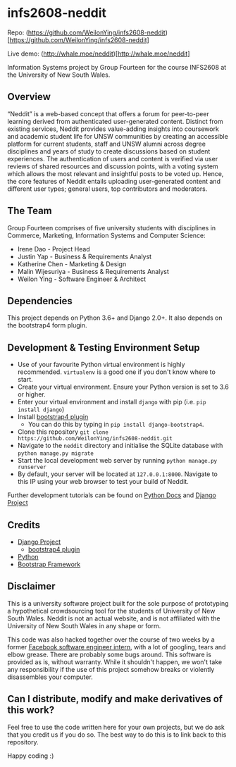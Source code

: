 # infs2608-neddit
Repo: (https://github.com/WeilonYing/infs2608-neddit)
[https://github.com/WeilonYing/infs2608-neddit]

Live demo: (http://whale.moe/neddit)[http://whale.moe/neddit]

Information Systems project by Group Fourteen for the course INFS2608 at the
University of New South Wales.

## Overview
“Neddit” is a web-based concept that offers a forum for peer-to-peer learning
derived from authenticated user-generated content. Distinct from existing
services, Neddit provides value-adding insights into coursework and academic
student life for UNSW communities by creating an accessible platform for current
students, staff and UNSW alumni across degree disciplines and years of study to
create discussions based on student experiences. The authentication of users and
content is verified via user reviews of shared resources and discussion points,
with a voting system which allows the most relevant and insightful posts to be
voted up. Hence, the core features of Neddit entails uploading user-generated
content and different user types; general users, top contributors and moderators.

## The Team
Group Fourteen comprises of five university students with disciplines in Commerce,
Marketing, Information Systems and Computer Science:
- Irene Dao - Project Head
- Justin Yap - Business & Requirements Analyst
- Katherine Chen - Marketing & Design
- Malin Wijesuriya - Business & Requirements Analyst
- Weilon Ying - Software Engineer & Architect

## Dependencies
This project depends on Python 3.6+ and Django 2.0+. It also depends on the
bootstrap4 form plugin.

## Development & Testing Environment Setup
- Use of your favourite Python virtual environment is highly recommended.
  `virtualenv` is a good one if you don't know where to start.
- Create your virtual environment. Ensure your Python version is set to 3.6 or higher.
- Enter your virtual environment and install `django` with pip (i.e. `pip install django`)
- Install [bootstrap4 plugin](https://github.com/zostera/django-bootstrap4)
  - You can do this by typing in `pip install django-bootstrap4`.
- Clone this repository `git clone https://github.com/WeilonYing/infs2608-neddit.git`
- Navigate to the `neddit` directory and initialise the SQLite database with
  `python manage.py migrate`
- Start the local development web server by running `python manage.py runserver`
- By default, your server will be located at `127.0.0.1:8000`. Navigate to this
  IP using your web browser to test your build of Neddit.

Further development tutorials can be found on [Python Docs](https://docs.python.org)
and [Django Project](https://www.djangoproject.com/)

## Credits
- [Django Project](https://www.djangoproject.com/)
  - [bootstrap4 plugin](https://github.com/zostera/django-bootstrap4)
- [Python](https://www.python.org/)
- [Bootstrap Framework](https://getbootstrap.com/)

## Disclaimer
This is a university software project built for the sole purpose of prototyping
a hypothetical crowdsourcing tool for the students of University of New South Wales.
Neddit is not an actual website, and is not affiliated with the University of
New South Wales in any shape or form.

This code was also hacked together over the course of two weeks by a former
[Facebook software engineer intern](https://linkedin.com/in/weilonying/), with a
lot of googling, tears and elbow grease. There are probably some bugs around.
This software is provided as is, without warranty. While it shouldn't happen,
we won't take any responsibility if the use of this project somehow breaks or
violently disassembles your computer.

## Can I distribute, modify and make derivatives of this work?
Feel free to use the code written here for your own projects, but we do ask that you
credit us if you do so. The best way to do this is to link back to this repository.

Happy coding :)

